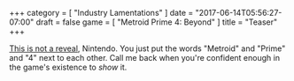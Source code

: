 +++
category = [ "Industry Lamentations" ]
date = "2017-06-14T05:56:27-07:00"
draft = false
game = [ "Metroid Prime 4: Beyond" ]
title = "Teaser"
+++

<a href="https://www.youtube.com/watch?v=nFbDmTjS_MI">This is not a reveal</a>, Nintendo.  You just put the words "Metroid" and "Prime" and "4" next to each other.  Call me back when you're confident enough in the game's existence to <i>show</i> it.
